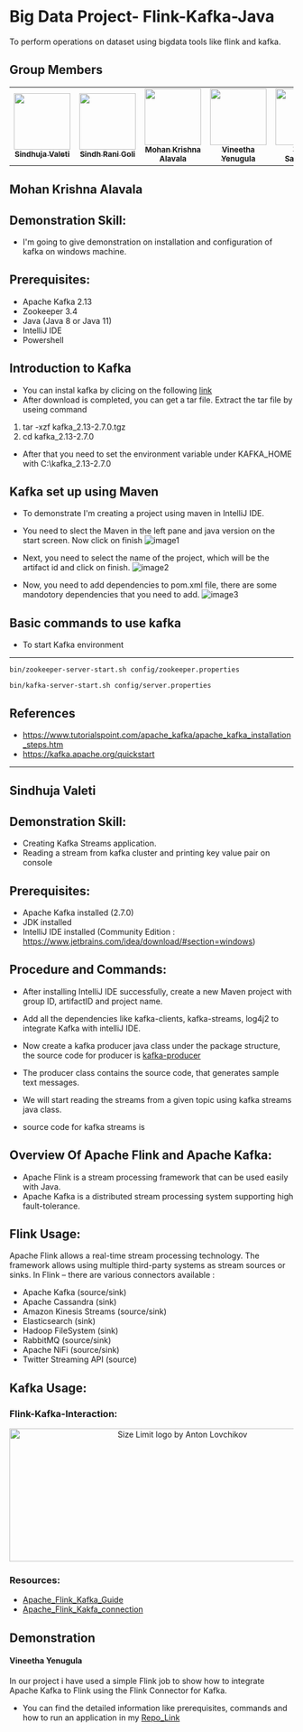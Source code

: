 # Big Data Project- Flink-Kafka-Java

To perform operations on dataset using bigdata tools like flink and kafka.

## Group Members

<table>
<td align="center"><a href="https://github.com/Sindhujav18"><img src="https://avatars.githubusercontent.com/u/60013028?s=400&u=ef2dc873708871440e68a0055f565f1b7355892d&v=4" width="100px;" alt=""/><br /><sub><b>Sindhuja Valeti</b></sub></a><br /></td>

<td align="center"><a href="https://github.com/sindhurani29"><img src="https://avatars.githubusercontent.com/u/60019365?s=460&u=1848679a76d03414de088d61ca9d2bc3f518a937&v=4" width="100px;" alt=""/><br /><sub><b>Sindh Rani Goli</b></sub></a><br /></td>

<td align="center"><a href="https://github.com/Mohanalavala"><img src="https://avatars.githubusercontent.com/u/60022212?s=400&u=676fdd8ee2b9ed0e005879701cfdc37f14483d39&v=4" width="100px;" alt=""/><br /><sub><b>Mohan Krishna Alavala</b></sub></a><br /></td>

<td align="center"><a href="https://github.com/vineetha1996"><img src="https://avatars.githubusercontent.com/u/59989572?v=4" width="100px;" alt=""/><br /><sub><b>Vineetha Yenugula</b></sub></a><br /></td>

<td align="center"><a href="https://github.com/dexterstr"><img src="https://avatars.githubusercontent.com/u/31917612?s=400&v=4" width="100px;" alt=""/><br /><sub><b>Tarun Sarpanjeri</b></sub></a><br /></td>

<td align="center"><a href="https://github.com/dexterstr"><img src="https://avatars.githubusercontent.com/u/42808129?s=460&u=133da9540a40568c5847d37a0a2c7454ae83c3da&v=4" width="100px;" alt=""/><br /><sub><b>Neelesh Saladi</b></sub></a><br /></td>

</table>

## Mohan Krishna Alavala

## Demonstration Skill:
- I'm going to give demonstration on installation and configuration of kafka on windows machine.

## Prerequisites:
- Apache Kafka 2.13
- Zookeeper 3.4
- Java (Java 8 or Java 11)
- IntelliJ IDE
- Powershell

## Introduction to Kafka
- You can instal kafka by clicing on the following [link](https://kafka.apache.org/downloads) 
- After download is completed, you can get a tar file. Extract the tar file by useing command 
1. tar -xzf kafka_2.13-2.7.0.tgz
2. cd kafka_2.13-2.7.0
- After that you need to set the environment variable under KAFKA_HOME with C:\kafka_2.13-2.7.0

## Kafka set up using Maven
- To demonstrate I'm creating a project using maven in IntelliJ IDE.
- You need to slect the Maven in the
 left pane and java version on the start screen. Now click on finish
 ![image1](https://github.com/Sindhujav18/flink-kafka-java/blob/main/int1.png)

- Next, you need to select the name of the project, which will be the artifact id and click on finish.
![image2](https://github.com/Sindhujav18/flink-kafka-java/blob/main/int2.png)
- Now, you need to add dependencies to pom.xml file, there are some mandotory dependencies that you need to add.
![image3](https://github.com/Sindhujav18/flink-kafka-java/blob/main/int3.png)

## Basic commands to use kafka
- To start Kafka environment
---
``bin/zookeeper-server-start.sh config/zookeeper.properties``

``bin/kafka-server-start.sh config/server.properties``

## References
- https://www.tutorialspoint.com/apache_kafka/apache_kafka_installation_steps.htm 
- https://kafka.apache.org/quickstart 

---

## Sindhuja Valeti

## Demonstration Skill: 

- Creating Kafka Streams application.
- Reading a stream from kafka cluster and printing key value pair on console

## Prerequisites:

- Apache Kafka installed (2.7.0)
- JDK installed
- IntelliJ IDE installed (Community Edition : https://www.jetbrains.com/idea/download/#section=windows)

## Procedure and Commands:

- After installing IntelliJ IDE successfully, create a new Maven project with group ID, artifactID and project name.

- Add all the dependencies like kafka-clients, kafka-streams, log4j2 to integrate Kafka with intelliJ IDE.

- Now create a kafka producer java class under the package structure, the source code for producer is [kafka-producer](https://github.com/Sindhujav18/flink-kafka-java/blob/main/kafka-producer)

- The producer class contains the source code, that generates sample text messages.

- We will start reading the streams from a given topic using kafka streams java class.

- source code for kafka streams is 










## Overview Of Apache Flink and Apache Kafka:
- Apache Flink is a stream processing framework that can be used easily with Java. 
- Apache Kafka is a distributed stream processing system supporting high fault-tolerance.

## Flink Usage:
Apache Flink allows a real-time stream processing technology. The framework allows using multiple third-party systems as stream sources or sinks.
In Flink – there are various connectors available :
- Apache Kafka (source/sink)
- Apache Cassandra (sink)
- Amazon Kinesis Streams (source/sink)
- Elasticsearch (sink)
- Hadoop FileSystem (sink)
- RabbitMQ (source/sink)
- Apache NiFi (source/sink)
- Twitter Streaming API (source)

## Kafka Usage:







### Flink-Kafka-Interaction:

<p align="center">
<img src="https://github.com/Sindhujav18/flink-kafka-java/blob/main/Flink-Kafka-Interaction_Images/1-kafka-flink-pipeline-1.png"
     alt="Size Limit logo by Anton Lovchikov" width="598" height="236">
 </p>


### Resources:
- [Apache_Flink_Kafka_Guide](https://www.ververica.com/blog/kafka-flink-a-practical-how-to)
- [Apache_Flink_Kakfa_connection](https://ci.apache.org/projects/flink/flink-docs-stable/dev/connectors/kafka.html)
## Demonstration

#### Vineetha Yenugula
In our project i have used a simple Flink job to show how to integrate Apache Kafka to Flink using the Flink Connector for Kafka.

- You can find the detailed information like prerequisites, commands and how to run an application in my [Repo_Link](https://github.com/vineetha1996/rt-flink-kafka-java/blob/main/README.md)

